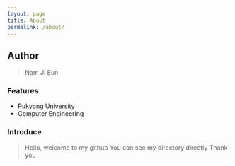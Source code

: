 ```yaml
---
layout: page
title: About
permalink: /about/
---
```


## Author
> Nam Ji Eun

### Features
- Pukyong University
- Computer Engineering


### Introduce
> Hello, welcome to my github
> You can see my directory directly
> Thank you

